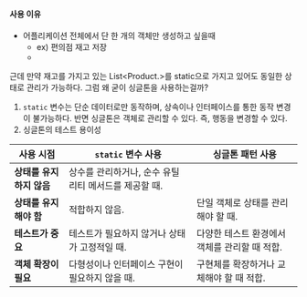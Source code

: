 #### 사용 이유
- 어플리케이션 전체에서 단 한 개의 객체만 생성하고 싶을때
	- ex) 편의점 재고 저장
	- 

근데 만약 재고를 가지고 있는 List<Product.>를 static으로 가지고 있어도 동일한 상태로 관리가 가능하다. 
그럼 왜 굳이 싱글톤을 사용하는걸까?
1. `static` 변수는 단순 데이터로만 동작하며, 상속이나 인터페이스를 통한 동작 변경이 불가능하다. 반면 싱글톤은 객체로 관리할 수 있다. 즉, 행동을 변경할 수 있다.
2. 싱글톤의 테스트 용이성

| 사용 시점           | `static` 변수 사용                 | 싱글톤 패턴 사용                  |
| --------------- | ------------------------------ | -------------------------- |
| **상태를 유지하지 않음** | 상수를 관리하거나, 순수 유틸리티 메서드를 제공할 때. |                            |
| **상태를 유지해야 함**  | 적합하지 않음.                       | 단일 객체로 상태를 관리해야 할 때.       |
| **테스트가 중요**     | 테스트가 필요하지 않거나 상태가 고정적일 때.      | 다양한 테스트 환경에서 객체를 관리할 때 적합. |
| **객체 확장이 필요**   | 다형성이나 인터페이스 구현이 필요하지 않을 때.     | 구현체를 확장하거나 교체해야 할 때 적합.    |